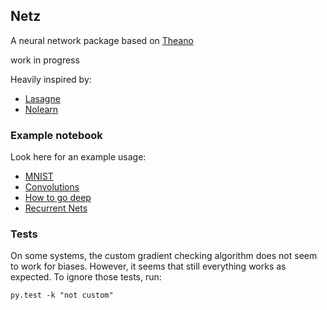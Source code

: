 ## Netz

A neural network package based on [Theano](http://deeplearning.net/software/theano/)

work in progress

Heavily inspired by:

* [Lasagne](https://github.com/benanne/Lasagne)
* [Nolearn](https://github.com/dnouri/nolearn)

### Example notebook

Look here for an example usage:

* [MNIST](http://nbviewer.ipython.org/github/BenjaminBossan/netz/blob/develop/MNIST.ipynb)
* [Convolutions](http://nbviewer.ipython.org/github/BenjaminBossan/netz/blob/develop/Convolutions3.ipynb)
* [How to go deep](http://nbviewer.ipython.org/github/BenjaminBossan/netz/blob/develop/Going_deep.ipynb)
* [Recurrent Nets](http://nbviewer.ipython.org/github/BenjaminBossan/netz/blob/develop/Recurrent_Rotten.ipynb)

### Tests

On some systems, the custom gradient checking algorithm does not seem to work for biases. However, it seems that still everything works as expected. To ignore those tests, run:

    py.test -k "not custom"
